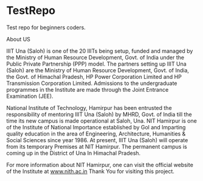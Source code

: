 # TestRepo

Test repo for beginners coders.

About US

IIIT Una (Saloh) is one of the 20 IIITs being setup, funded and managed by the Ministry of Human Resource Development, Govt. of India under the Public Private Partnership (PPP) model. The partners setting up IIIT Una (Saloh) are the Ministry of Human Resource Development, Govt. of India, the Govt. of Himachal Pradesh, HP Power Corporation Limited and HP Transmission Corporation Limited. Admissions to the undergraduate programmes in the Institute are made through the Joint Entrance Examination (JEE). 

National Institute of Technology, Hamirpur has been entrusted the responsibility of mentoring IIIT Una (Saloh) by MHRD, Govt. of India till the time its new campus is made operational at Saloh, Una. NIT Hamirpur is one of the Institute of National Importance established by Gol and Imparting quality education in the area of Engineering, Architecture, Humanities & Social Sciences since year 1986. At present, IIIT Una (Saloh) will operate from its temporary Premises at NIT Hamirpur. The permanent campus is coming up in the District of Una In Himachal Pradesh.

For more information about NIT Hamirpur, one can visit the official website of the Institute at www.nith.ac.in
Thank You for visiting this project.
